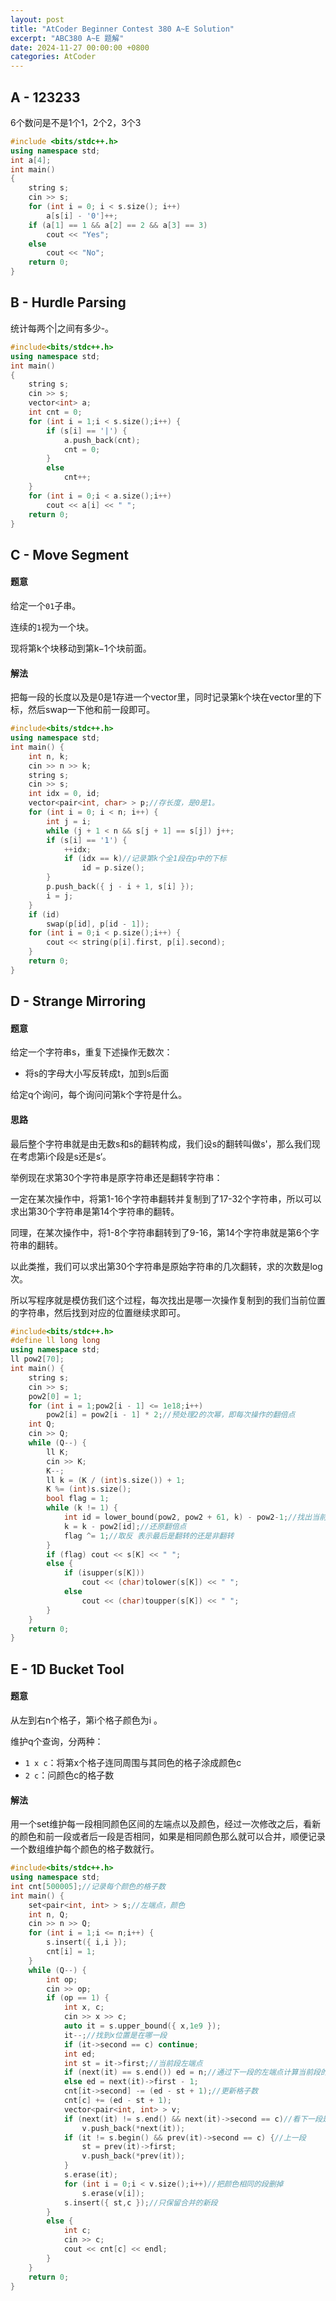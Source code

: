 ```yaml
---
layout: post
title: "AtCoder Beginner Contest 380 A~E Solution"
excerpt: "ABC380 A~E 题解"
date: 2024-11-27 00:00:00 +0800
categories: AtCoder
---
```


## **A - 123233**

6个数问是不是1个1，2个2，3个3

```c++
#include <bits/stdc++.h>
using namespace std;
int a[4];
int main()
{
    string s;
    cin >> s;
    for (int i = 0; i < s.size(); i++)
        a[s[i] - '0']++;
    if (a[1] == 1 && a[2] == 2 && a[3] == 3)
        cout << "Yes";
    else
        cout << "No";
    return 0;
}
```

## **B - Hurdle Parsing**

统计每两个\|之间有多少-。

```c++
#include<bits/stdc++.h>
using namespace std;
int main()
{
    string s;
    cin >> s;
    vector<int> a;
    int cnt = 0;
    for (int i = 1;i < s.size();i++) {
        if (s[i] == '|') {
            a.push_back(cnt);
            cnt = 0;
        }
        else
            cnt++;
    }
    for (int i = 0;i < a.size();i++)
        cout << a[i] << " ";
    return 0;
}
```

## **C - Move Segment**

#### 题意

给定一个`01`子串。

连续的`1`视为一个块。

现将第k个块移动到第k−1个块前面。

#### 解法

把每一段的长度以及是0是1存进一个vector里，同时记录第k个块在vector里的下标，然后swap一下他和前一段即可。

```c++
#include<bits/stdc++.h>
using namespace std;
int main() {
    int n, k;
    cin >> n >> k;
    string s;
    cin >> s;
    int idx = 0, id;
    vector<pair<int, char> > p;//存长度，是0是1。
    for (int i = 0; i < n; i++) {
        int j = i;
        while (j + 1 < n && s[j + 1] == s[j]) j++;
        if (s[i] == '1') {
            ++idx;
            if (idx == k)//记录第k个全1段在p中的下标
                id = p.size();
        }
        p.push_back({ j - i + 1, s[i] });
        i = j;
    }
    if (id)
        swap(p[id], p[id - 1]);
    for (int i = 0;i < p.size();i++) {
        cout << string(p[i].first, p[i].second);
    }
    return 0;
}
```

## **D - Strange Mirroring**

#### 题意

给定一个字符串s，重复下述操作无数次：

- 将s的字母大小写反转成t，加到s后面

给定q个询问，每个询问问第k个字符是什么。

#### 思路

最后整个字符串就是由无数s和s的翻转构成，我们设s的翻转叫做s'，那么我们现在考虑第i个段是s还是s‘。

举例现在求第30个字符串是原字符串还是翻转字符串：

一定在某次操作中，将第1-16个字符串翻转并复制到了17-32个字符串，所以可以求出第30个字符串是第14个字符串的翻转。

同理，在某次操作中，将1-8个字符串翻转到了9-16，第14个字符串就是第6个字符串的翻转。

以此类推，我们可以求出第30个字符串是原始字符串的几次翻转，求的次数是log次。

所以写程序就是模仿我们这个过程，每次找出是哪一次操作复制到的我们当前位置的字符串，然后找到对应的位置继续求即可。

```c++
#include<bits/stdc++.h>
#define ll long long
using namespace std;
ll pow2[70];
int main() {
    string s;
    cin >> s;
    pow2[0] = 1;
    for (int i = 1;pow2[i - 1] <= 1e18;i++)
        pow2[i] = pow2[i - 1] * 2;//预处理2的次幂，即每次操作的翻倍点
    int Q;
    cin >> Q;
    while (Q--) {
        ll K;
        cin >> K;
        K--;
        ll k = (K / (int)s.size()) + 1;
        K %= (int)s.size();
        bool flag = 1;
        while (k != 1) {
            int id = lower_bound(pow2, pow2 + 61, k) - pow2-1;//找出当前下标是由哪一段翻倍
            k = k - pow2[id];//还原翻倍点
            flag ^= 1;//取反 表示最后是翻转的还是非翻转
        }
        if (flag) cout << s[K] << " ";
        else {
            if (isupper(s[K]))
                cout << (char)tolower(s[K]) << " ";
            else
                cout << (char)toupper(s[K]) << " ";
        }
    }
    return 0;
}
```

## **E - 1D Bucket Tool**

#### 题意

从左到右n个格子，第i个格子颜色为i 。

维护q个查询，分两种：

- `1 x c`：将第x个格子连同周围与其同色的格子涂成颜色c
- `2 c`：问颜色c的格子数

#### 解法

用一个set维护每一段相同颜色区间的左端点以及颜色，经过一次修改之后，看新的颜色和前一段或者后一段是否相同，如果是相同颜色那么就可以合并，顺便记录一个数组维护每个颜色的格子数就行。

```c++
#include<bits/stdc++.h>
using namespace std;
int cnt[500005];//记录每个颜色的格子数
int main() {
    set<pair<int, int> > s;//左端点，颜色
    int n, Q;
    cin >> n >> Q;
    for (int i = 1;i <= n;i++) {
        s.insert({ i,i });
        cnt[i] = 1;
    }
    while (Q--) {
        int op;
        cin >> op;
        if (op == 1) {
            int x, c;
            cin >> x >> c;
            auto it = s.upper_bound({ x,1e9 });
            it--;//找到x位置是在哪一段
            if (it->second == c) continue;
            int ed;
            int st = it->first;//当前段左端点
            if (next(it) == s.end()) ed = n;//通过下一段的左端点计算当前段的右端点
            else ed = next(it)->first - 1;
            cnt[it->second] -= (ed - st + 1);//更新格子数
            cnt[c] += (ed - st + 1);
            vector<pair<int, int> > v;
            if (next(it) != s.end() && next(it)->second == c)//看下一段是不是颜色相同
                v.push_back(*next(it));
            if (it != s.begin() && prev(it)->second == c) {//上一段
                st = prev(it)->first;
                v.push_back(*prev(it));
            }
            s.erase(it);
            for (int i = 0;i < v.size();i++)//把颜色相同的段删掉
                s.erase(v[i]);
            s.insert({ st,c });//只保留合并的新段
        }
        else {
            int c;
            cin >> c;
            cout << cnt[c] << endl;
        }
    }
    return 0;
}
```